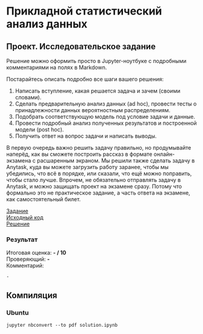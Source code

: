 # Прикладной статистический анализ данных
## Проект. Исследовательское задание

Решение можно оформить просто в Jupyter-ноутбуке с подробными комментариями на полях в Markdown.

Постарайтесь описать подробно все шаги вашего решения:
1. Написать вступление, какая решается задача и зачем (своими словами).
2. Сделать предварительную анализ данных (ad hoc), провести тесты о принадлежности данных вероятностным распределениям.
3. Подобрать соответствующую модель под условие задачи и данные.
4. Провести подробный анализ полученных результатов и построенной модели (post hoc).
5. Получить ответ на вопрос задачи и написать выводы.

В первую очередь важно решить задачу правильно, но продумывайте наперёд, как вы сможете построить рассказ в формате онлайн-экзамена с расшаренным экраном. Мы решили также сделать задачу в Anytask, куда вы можете загрузить работу заранее, чтобы мы убедились, что всё в порядке, или сказали, что ещё можно поправить, чтобы стало лучше. Впрочем, не обязательно отправлять задачу в Anytask, и можно защищать проект на экзамене сразу. Потому что формально это не практическое задание, а часть ответа на экзамене, как самостоятельный билет.

[Задание](task.pdf)   
[Исходный код](solution.ipynb)  
[Решение](project_Nikolay_Korolev.pdf)

### Результат
Итоговая оценка: **- / 10**  
Проверяющий: **-**  
Комментарий:
```
-
```

## Компиляция
### Ubuntu
```
jupyter nbconvert --to pdf solution.ipynb
```
